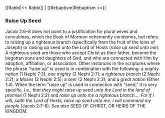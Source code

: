 [[Rabbi|<< Rabbi]]  |  [[Rebaptism|Rebaptism >>]]

### Raise Up Seed
Jacob 2:6–8 does not point to a justification for plural wives and concubines, which the Book of Mormon vehemently condemns, but refers to raising up a righteous branch (specifically from the fruit of the loins of Joseph) or raising up seed unto the Lord of Hosts (*raise up seed unto me*). A righteous seed are those who accept Christ as their father, become the begotten sons and daughters of God, and who are connected with Him by adoption, affiliation, or association. Other instances in the scriptures where the phrase “raise up” is used is in combination with the following: a *mighty nation* (1 Nephi 7:3); *one mighty* (2 Nephi 2:7); a *righteous branch* (2 Nephi 2:2); a *Moses* (2 Nephi 2:5); a *seer* (2 Nephi 2:3); and a *great nation* (Ether 1:4). When the term “raise up” is used in connection with “seed,” it is very specific, i.e., *that they might raise up seed unto the Lord in the land of promise* (1 Nephi 2:2) and *raise up unto me a righteous branch*…. *For if I will, saith the Lord of Hosts, raise up seed unto me, I will command my people* (Jacob 2:7-8). *See also* SEED OF CHRIST, OR HEIRS OF THE KINGDOM.